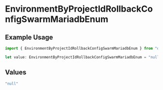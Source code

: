 # EnvironmentByProjectIdRollbackConfigSwarmMariadbEnum

## Example Usage

```typescript
import { EnvironmentByProjectIdRollbackConfigSwarmMariadbEnum } from "dokploy-sdk/models/operations";

let value: EnvironmentByProjectIdRollbackConfigSwarmMariadbEnum = "null";
```

## Values

```typescript
"null"
```